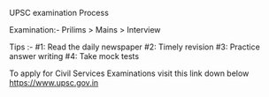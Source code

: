UPSC examination Process

Examination:-    Prilims >  Mains  > Interview


Tips :-  #1: Read the daily newspaper
         #2: Timely revision
         #3: Practice answer writing
         #4: Take mock tests


To apply for Civil Services Examinations visit this link down below
https://www.upsc.gov.in

